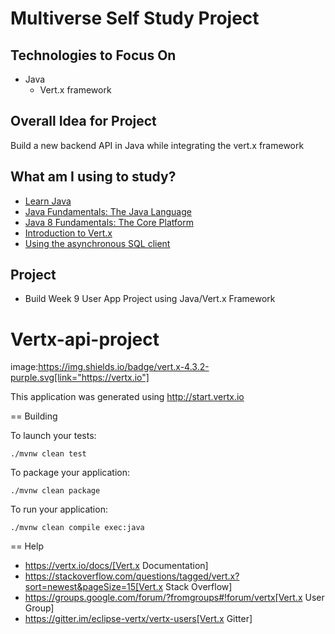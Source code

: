 # Multiverse Self Study Project

## Technologies to Focus On
- Java
  - Vert.x framework
  
## Overall Idea for Project
Build a new backend API in Java while integrating the vert.x framework

## What am I using to study?
- [Learn Java](https://www.codecademy.com/learn/learn-java)
- [Java Fundamentals: The Java Language](https://app.pluralsight.com/library/courses/java-fundamentals-language/table-of-contents)
- [Java 8 Fundamentals: The Core Platform](https://app.pluralsight.com/library/courses/java-fundamentals-core-platform/table-of-contents)
- [Introduction to Vert.x](https://www.youtube.com/watch?v=LsaXy7SRXMY&list=PLkeCJDaCC2ZsnySdg04Aq9D9FpAZY6K5D)
- [Using the asynchronous SQL client](https://vertx.io/blog/using-the-asynchronous-sql-client/)

## Project
- Build Week 9 User App Project using Java/Vert.x Framework

# Vertx-api-project

image:https://img.shields.io/badge/vert.x-4.3.2-purple.svg[link="https://vertx.io"]

This application was generated using http://start.vertx.io

== Building

To launch your tests:
```
./mvnw clean test
```

To package your application:
```
./mvnw clean package
```

To run your application:
```
./mvnw clean compile exec:java
```

== Help

* https://vertx.io/docs/[Vert.x Documentation]
* https://stackoverflow.com/questions/tagged/vert.x?sort=newest&pageSize=15[Vert.x Stack Overflow]
* https://groups.google.com/forum/?fromgroups#!forum/vertx[Vert.x User Group]
* https://gitter.im/eclipse-vertx/vertx-users[Vert.x Gitter]


